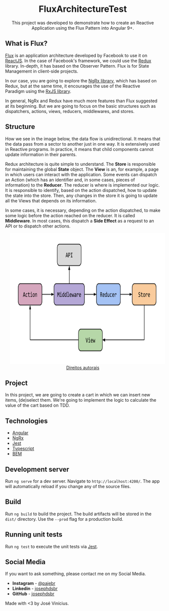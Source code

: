 <h1 align="center">FluxArchitectureTest</h1>

<p align="center">This project was developed to demonstrate how to create an Reactive Application using the Flux Pattern into Angular 9+.</p>

<h2>What is Flux?</h2>

[Flux](https://facebook.github.io/flux/) is an application architecture developed by Facebook to use it on [ReactJS](https://pt-br.reactjs.org/). In the case of Facebook's framework, we could use the [Redux](https://redux.js.org/) library. In-depth, it has based on the Observer Pattern. Flux is for State Management in client-side projects.

In our case, you are going to explore the [NgRx library](https://ngrx.io/), which has based on Redux, but at the same time, it encourages the use of the Reactive Paradigm using the [RxJS library](https://rxjs-dev.firebaseapp.com/).

In general, NgRx and Redux have much more features than Flux suggested at its beginning. But we are going to focus on the basic structures such as dispatchers, actions, views, reducers, middlewares, and stores.

## Structure

How we see in the image below, the data flow is unidirectional. It means that the data pass from a sector to another just in one way. It is extensively used in Reactive programs. In practice, it means that child components cannot update information in their parents.

Redux architecture is quite simple to understand. The **Store** is responsible for maintaining the global **State** object. The **View** is an, for example, a page in which users can interact with the application. Some events can dispatch an Action (which has an identifier and, in some cases, pieces of information) to the **Reducer**.
The reducer is where is implemented our logic. It is responsible to identify, based on the action dispatched, how to update the state into the store.
Then, any changes in the store it is going to update all the Views that depends on its information.

In some cases, it is necessary, depending on the action dispatched, to make some logic before the action reached on the reducer. It is called **Middleware**. In most cases, this dispatch a **Side Effect** as a request to an API or to dispatch other actions.

<div align="center">
  <img style="margin: 0 15px !important" src="./github/images/redux-architecture-overview-middleware.png" alt="flux-architecture" height="425" />
  <a href="https://blog.novoda.com/introduction-to-redux-in-flutter/">Direitos autorais</a>
</div>

## Project

In this project, we are going to create a cart in which we can insert new items, (de)select them. We're going to implement the logic to calculate the value of the cart based on TDD.

## Technologies

- [Angular](https://angular.io/)
- [NgRx](https://ngrx.io/)
- [Jest](https://jestjs.io/)
- [Typescript](https://www.typescriptlang.org/)
- [BEM](http://getbem.com/)

## Development server

Run `ng serve` for a dev server. Navigate to `http://localhost:4200/`. The app will automatically reload if you change any of the source files.

## Build

Run `ng build` to build the project. The build artifacts will be stored in the `dist/` directory. Use the `--prod` flag for a production build.

## Running unit tests

Run `ng test` to execute the unit tests via [Jest](https://jestjs.io/).

## Social Media

If you want to ask something, please contact me on my Social Media.

- **Instagram** - [@pajebr](https://www.instagram.com/pajebr/)
- **Linkedin** - [josephdsbr](https://www.linkedin.com/in/josephdsbr)
- **GitHub** - [josephdsbr](https://github.com/josephdsbr)

Made with <3 by José Vinícius.
